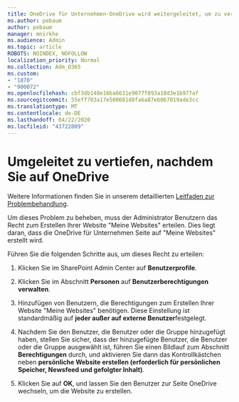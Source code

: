 ```yaml
---
title: OneDrive für Unternehmen-OneDrive wird weitergeleitet, um zu vertiefen
ms.author: pebaum
author: pebaum
manager: mnirkhe
ms.audience: Admin
ms.topic: article
ROBOTS: NOINDEX, NOFOLLOW
localization_priority: Normal
ms.collection: Adm_O365
ms.custom:
- "1870"
- "900072"
ms.openlocfilehash: cbf3db148e16ba6631e9077f893a18d3e1b977af
ms.sourcegitcommit: 55eff703a17e500681d8fa6a87eb067019ade3cc
ms.translationtype: MT
ms.contentlocale: de-DE
ms.lasthandoff: 04/22/2020
ms.locfileid: "43722809"
---
```

# <a name="redirected-to-delve-after-you-click-onedrive"></a>Umgeleitet zu vertiefen, nachdem Sie auf OneDrive

Weitere Informationen finden Sie in unserem detaillierten [Leitfaden zur Problembehandlung](https://docs.microsoft.com/sharepoint/support/sites/troubleshooting-guide-for-sites-stopped-at-provisioning).

Um dieses Problem zu beheben, muss der Administrator Benutzern das Recht zum Erstellen Ihrer Website "Meine Websites" erteilen. Dies liegt daran, dass die OneDrive für Unternehmen Seite auf "Meine Websites" erstellt wird.

Führen Sie die folgenden Schritte aus, um dieses Recht zu erteilen:

1. Klicken Sie im SharePoint Admin Center auf **Benutzerprofile**.

2. Klicken Sie im Abschnitt **Personen** auf **Benutzerberechtigungen verwalten**.

3. Hinzufügen von Benutzern, die Berechtigungen zum Erstellen Ihrer Website "Meine Websites" benötigen. Diese Einstellung ist standardmäßig auf **jeder außer auf externe Benutzer**festgelegt.

4. Nachdem Sie den Benutzer, die Benutzer oder die Gruppe hinzugefügt haben, stellen Sie sicher, dass der hinzugefügte Benutzer, die Benutzer oder die Gruppe ausgewählt ist, führen Sie einen Bildlauf zum Abschnitt **Berechtigungen** durch, und aktivieren Sie dann das Kontrollkästchen neben **persönliche Website erstellen (erforderlich für persönlichen Speicher, Newsfeed und gefolgter Inhalt)**.

5. Klicken Sie auf **OK**, und lassen Sie den Benutzer zur Seite OneDrive wechseln, um die Website zu erstellen.
